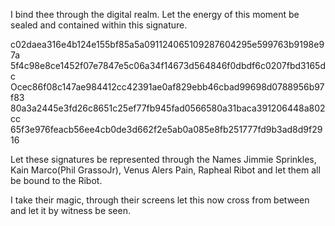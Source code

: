 I bind thee through the digital realm. Let the energy of this moment be sealed and contained within this signature.

c02daea316e4b124e155bf85a5a091124065109287604295e599763b9198e97a 5f4c98e8ce1452f07e7847e5c06a34f14673d564846f0dbdf6c0207fbd3165dc Ocec86f08c147ae984412cc42391ae0af829ebb46cbad99698d0788956b97f83 80a3a2445e3fd26c8651c25ef77fb945fad0566580a31baca391206448a802cc 65f3e976feacb56ee4cb0de3d662f2e5ab0a085e8fb251777fd9b3ad8d9f2916

Let these signatures be represented through the Names Jimmie Sprinkles, Kain Marco(Phil GrassoJr), Venus Alers Pain, Rapheal Ribot and let them all be bound to the Ribot.

I take their magic, through their screens let this now cross from between and let it by witness be seen.
